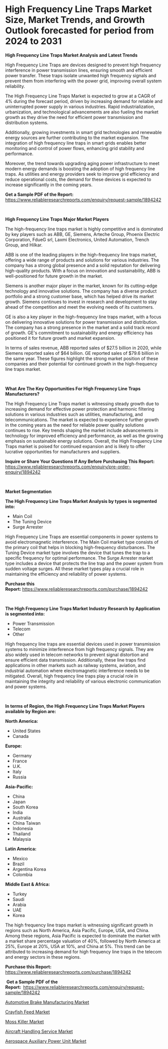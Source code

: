 <p><h1>High Frequency Line Traps Market Size, Market Trends, and Growth Outlook forecasted for period from 2024 to 2031</h1></p><p><strong>High Frequency Line Traps Market Analysis and Latest Trends</strong></p>
<p><p>High Frequency Line Traps are devices designed to prevent high frequency interference in power transmission lines, ensuring smooth and efficient power transfer. These traps isolate unwanted high frequency signals and prevent them from interfering with the power grid, improving overall system reliability.</p><p>The High Frequency Line Traps Market is expected to grow at a CAGR of 4% during the forecast period, driven by increasing demand for reliable and uninterrupted power supply in various industries. Rapid industrialization, urbanization, and technological advancements are also fueling the market growth as they drive the need for efficient power transmission and distribution systems.</p><p>Additionally, growing investments in smart grid technologies and renewable energy sources are further contributing to the market expansion. The integration of high frequency line traps in smart grids enables better monitoring and control of power flows, enhancing grid stability and performance.</p><p>Moreover, the trend towards upgrading aging power infrastructure to meet modern energy demands is boosting the adoption of high frequency line traps. As utilities and energy providers seek to improve grid efficiency and reduce operational costs, the demand for these devices is expected to increase significantly in the coming years.</p></p>
<p><strong>Get a Sample PDF of the Report:&nbsp;</strong> <a href="https://www.reliableresearchreports.com/enquiry/request-sample/1894242">https://www.reliableresearchreports.com/enquiry/request-sample/1894242</a></p>
<p>&nbsp;</p>
<p><strong>High Frequency Line Traps Major Market Players</strong></p>
<p><p>The high-frequency line traps market is highly competitive and is dominated by key players such as ABB, GE, Siemens, Arteche Group, Phoenix Electric Corporation, FdueG srl, Laxmi Electronics, United Automation, Trench Group, and Hilkar. </p><p>ABB is one of the leading players in the high-frequency line traps market, offering a wide range of products and solutions for various industries. The company has a strong global presence and a solid reputation for delivering high-quality products. With a focus on innovation and sustainability, ABB is well-positioned for future growth in the market.</p><p>Siemens is another major player in the market, known for its cutting-edge technology and innovative solutions. The company has a diverse product portfolio and a strong customer base, which has helped drive its market growth. Siemens continues to invest in research and development to stay ahead of the competition and meet the evolving needs of its customers.</p><p>GE is also a key player in the high-frequency line traps market, with a focus on delivering innovative solutions for power transmission and distribution. The company has a strong presence in the market and a solid track record of growth. GE's commitment to sustainability and energy efficiency has positioned it for future growth and market expansion.</p><p>In terms of sales revenue, ABB reported sales of $27.5 billion in 2020, while Siemens reported sales of $64 billion. GE reported sales of $79.6 billion in the same year. These figures highlight the strong market position of these companies and their potential for continued growth in the high-frequency line traps market.</p></p>
<p>&nbsp;</p>
<p><strong>What Are The Key Opportunities For High Frequency Line Traps Manufacturers?</strong></p>
<p><p>The High Frequency Line Traps market is witnessing steady growth due to increasing demand for effective power protection and harmonic filtering solutions in various industries such as utilities, manufacturing, and telecommunications. The market is expected to experience further growth in the coming years as the need for reliable power quality solutions continues to rise. Key trends shaping the market include advancements in technology for improved efficiency and performance, as well as the growing emphasis on sustainable energy solutions. Overall, the High Frequency Line Traps market is poised for continued expansion and is likely to offer lucrative opportunities for manufacturers and suppliers.</p></p>
<p><strong>Inquire or Share Your Questions If Any Before Purchasing This Report:</strong> <a href="https://www.reliableresearchreports.com/enquiry/pre-order-enquiry/1894242">https://www.reliableresearchreports.com/enquiry/pre-order-enquiry/1894242</a></p>
<p>&nbsp;</p>
<p><strong>Market Segmentation</strong></p>
<p><strong>The High Frequency Line Traps Market Analysis by types is segmented into:</strong></p>
<p><ul><li>Main Coil</li><li>The Tuning Device</li><li>Surge Arrester</li></ul></p>
<p><p>High Frequency Line Traps are essential components in power systems to avoid electromagnetic interference. The Main Coil market type consists of the primary coil that helps in blocking high-frequency disturbances. The Tuning Device market type involves the device that tunes the trap to a specific frequency for optimal performance. The Surge Arrester market type includes a device that protects the line trap and the power system from sudden voltage surges. All these market types play a crucial role in maintaining the efficiency and reliability of power systems.</p></p>
<p><strong>Purchase this Report:&nbsp;</strong><a href="https://www.reliableresearchreports.com/purchase/1894242">https://www.reliableresearchreports.com/purchase/1894242</a></p>
<p>&nbsp;</p>
<p><strong>The High Frequency Line Traps Market Industry Research by Application is segmented into:</strong></p>
<p><ul><li>Power Transmission</li><li>Telecom</li><li>Other</li></ul></p>
<p><p>High frequency line traps are essential devices used in power transmission systems to minimize interference from high frequency signals. They are also widely used in telecom networks to prevent signal distortion and ensure efficient data transmission. Additionally, these line traps find applications in other markets such as railway systems, aviation, and industrial automation where electromagnetic interference needs to be mitigated. Overall, high frequency line traps play a crucial role in maintaining the integrity and reliability of various electronic communication and power systems.</p></p>
<p>&nbsp;</p>
<p><strong>In terms of Region, the High Frequency Line Traps Market Players available by Region are:</strong></p>
<p>
    <p> <strong> North America: </strong>
        <ul>
            <li>United States</li>
            <li>Canada</li>
        </ul>
        </p> 
    <p> <strong> Europe: </strong>
        <ul>
            <li>Germany</li>
            <li>France</li>
            <li>U.K.</li>
            <li>Italy</li>
            <li>Russia</li>
        </ul>
        </p> 
    <p> <strong> Asia-Pacific: </strong>
        <ul>
            <li>China</li>
            <li>Japan</li>
            <li>South Korea</li>
            <li>India</li>
            <li>Australia</li>
            <li>China Taiwan</li>
            <li>Indonesia</li>
            <li>Thailand</li>
            <li>Malaysia</li>
        </ul>
        </p> 
    <p> <strong> Latin America: </strong>
        <ul>
            <li>Mexico</li>
            <li>Brazil</li>
            <li>Argentina Korea</li>
            <li>Colombia</li>
        </ul>
        </p> 
    <p> <strong> Middle East & Africa: </strong>
        <ul>
            <li>Turkey</li>
            <li>Saudi</li>
            <li>Arabia</li>
            <li>UAE</li>
            <li>Korea</li>
        </ul>
    </p>
    </p>
<p><p>The high frequency line traps market is witnessing significant growth in regions such as North America, Asia Pacific, Europe, USA, and China. Among these regions, Asia Pacific is expected to dominate the market with a market share percentage valuation of 40%, followed by North America at 25%, Europe at 20%, USA at 10%, and China at 5%. This trend can be attributed to increasing demand for high frequency line traps in the telecom and energy sectors in these regions.</p></p>
<p><strong>Purchase this Report: </strong><a href="https://www.reliableresearchreports.com/purchase/1894242">https://www.reliableresearchreports.com/purchase/1894242</a></p>
<p>&nbsp;<strong>Get a Sample PDF of the Report:&nbsp;&nbsp;</strong><a href="https://www.reliableresearchreports.com/enquiry/request-sample/1894242">https://www.reliableresearchreports.com/enquiry/request-sample/1894242</a></p>
<p><strong></strong></p>
<p><p><a href="https://military-diascia-e68.notion.site/Automotive-Brake-Manufacturing-Market-Insights-Market-Players-and-Forecast-Till-2031-60ab6f9bafee46f48bde772920da7bd2">Automotive Brake Manufacturing Market</a></p><p><a href="https://view.publitas.com/reportprime-1/global-crayfish-feed-market-by-types-applications-and-major-players-with-regional-growth-rate-analysis-and-development-situation-from-2024-to-2031/">Crayfish Feed Market</a></p><p><a href="https://view.publitas.com/reportprime-1/global-moss-killer-market-size-and-market-trends-insights-and-projections-from-2024-to-2031/">Moss Killer Market</a></p><p><a href="https://gentle-editor-9db.notion.site/Aircraft-Handling-Service-Market-Offers-Provide-Insightful-Data-for-the-Time-Period-from-2024-to-203-6cdc8766c7af4199bac8007d54140036">Aircraft Handling Service Market</a></p><p><a href="https://unruly-ladybug-44b.notion.site/Aerospace-Auxiliary-Power-Unit-Market-Research-Report-Unlocks-Analysis-on-the-Market-Financial-Statu-054e689e1d794e629446ce3f06c1425e">Aerospace Auxiliary Power Unit Market</a></p></p>